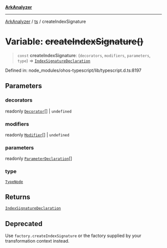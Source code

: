 [**ArkAnalyzer**](../../../../README.md)

***

[ArkAnalyzer](../../../../globals.md) / [ts](../README.md) / createIndexSignature

# Variable: ~~createIndexSignature()~~

> `const` **createIndexSignature**: (`decorators`, `modifiers`, `parameters`, `type`) => [`IndexSignatureDeclaration`](../interfaces/IndexSignatureDeclaration.md)

Defined in: node\_modules/ohos-typescript/lib/typescript.d.ts:8197

## Parameters

### decorators

readonly [`Decorator`](../interfaces/Decorator.md)[] | `undefined`

### modifiers

readonly [`Modifier`](../type-aliases/Modifier.md)[] | `undefined`

### parameters

readonly [`ParameterDeclaration`](../interfaces/ParameterDeclaration.md)[]

### type

[`TypeNode`](../interfaces/TypeNode.md)

## Returns

[`IndexSignatureDeclaration`](../interfaces/IndexSignatureDeclaration.md)

## Deprecated

Use `factory.createIndexSignature` or the factory supplied by your transformation context instead.
